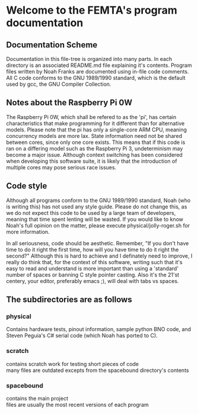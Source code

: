 # Welcome to the FEMTA's program documentation
## Documentation Scheme
Documentation in this file-tree is organized into many parts. In each directory is an associated README.md file explaining it's contents. Program files written by Noah Franks are documented using in-file code comments. All C code conforms to the GNU 1989/1990 standard, which is the default used by gcc, the GNU Compiler Collection.

## Notes about the Raspberry Pi 0W
The Raspberry Pi 0W, which shall be refered to as the 'pi', has certain characteristics that make programming for it different than for alternative models. Please note that the pi has only a single-core ARM CPU, meaning concurrency models are more lax. State information need not be shared between cores, since only one core exists. This means that if this code is ran on a differing model such as the Raspberry Pi 3, undeterminism may become a major issue. Although context switching has been considered when developing this software suite, it is likely that the introduction of multiple cores may pose serious race issues.  

## Code style
Although all programs conform to the GNU 1989/1990 standard, Noah (who is writing this) has not used any style guide. Please do not change this, as we do not expect this code to be used by a large team of developers, meaning that time spent lenting will be wasted. If you would like to know Noah's full opinion on the matter, please execute physical/jolly-roger.sh for more information.  

In all seriousness, code should be aesthetic. Remember, "If you don't have time to do it right the first time, how will you have time to do it right the second?" Although this is hard to achieve and I definately need to improve, I really do think that, for the context of this software, writing such that it's easy to read and understand is more important than using a 'standard' number of spaces or banning C style pointer casting. Also it's the 21'st centery, your editor, preferably emacs ;), will deal with tabs vs spaces.  

## The subdirectories are as follows
### physical
Contains hardware tests, pinout information, sample python BNO code, and Steven Peguia's C# serial code (which Noah has ported to C).

### scratch
contains scratch work for testing short pieces of code  
many files are outdated excepts from the spacebound directory's contents

### spacebound
contains the main project  
files are usually the most recent versions of each program

